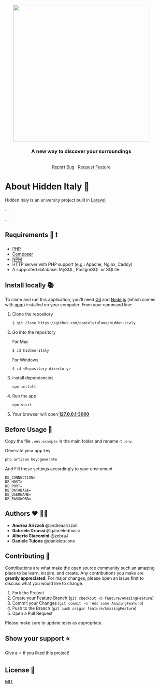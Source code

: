 <!-- ![](https://via.placeholder.com/900.png) -->
<p align="center">
  <img src="" width="450">
  <h3 align="center">A new way to discover your surroundings</h3>
</p> 

<!-- <p align="center">
<a href="https://packagist.org/packages/laravel/framework"><img src="https://poser.pugx.org/laravel/framework/d/total.svg" alt="Total Downloads"></a>
<a href="https://packagist.org/packages/laravel/framework"><img src="https://poser.pugx.org/laravel/framework/v/stable.svg" alt="Latest Stable Version"></a>
<a href="https://packagist.org/packages/laravel/framework"><img src="https://poser.pugx.org/laravel/framework/license.svg" alt="License"></a>
</p> -->

<p align="center">
  <br>
    <a href="https://github.com/danieletulone/hidden-italy/issues">Report Bug</a>
    ·
    <a href="https://github.com/danieletulone/hidden-italy/issues">Request Feature</a>
  </p>
</p>

# About Hidden Italy 👋

Hidden Italy is an university project built in [Laravel](https://laravel.com/).

...

...

## Requirements 🚧 ❗️

* [PHP](https://www.php.net/)
* [Composer](https://getcomposer.org/)
* [NPM](https://www.npmjs.com/)
* HTTP server with PHP support (e.g.: Apache, Nginx, Caddy)
* A supported database: MySQL, PostgreSQL or SQLite

## Install locally 📚

To clone and run this application, you'll need [Git](https://git-scm.com) and [Node.js](https://nodejs.org/en/download/) (which comes with [npm](http://npmjs.com)) installed on your computer. From your command line:

1. Clone the repository
	```bash
    $ git clone https://github.com/danieletulone/hidden-italy
	```
2. Go into the repository

    For Mac
    ```bash
    $ cd hidden-italy
    ```
    For Windows
    ```bash
    $ cd <Repository-directory>
    ```
3. Install dependencies
	```bash
	npm install
	```
4. Run the app
	```bash
	npm start
	```
5. Your browser will open **[127.0.0.1:3000](http://127.0.0.1:3000)**

## Before Usage 🚀

Copy the file `.env.example` in the main folder and rename it `.env`.

Generate your app key

```bash
php artisan key:generate
```

And Fill these settings accordingly to your enviroment

```env
DB_CONNECTION=
DB_HOST=
DB_PORT=
DB_DATABASE=
DB_USERNAME=
DB_PASSWORD=
```

## Authors ❤️ 👨‍💻

* **Andrea Arizzoli** @andreaarizzoli
* **Gabriele Driussi** @gabrieledriussi
* **Alberto Giacomini** @zebraJ
* **Daniele Tulone** @danieletulone

## Contributing 🤝

Contributions are what make the open source community such an amazing place to be learn, inspire, and create. Any contributions you make are **greatly appreciated**.
For major changes, please open an issue first to discuss what you would like to change.

1. Fork the Project
1. Create your Feature Branch (`git checkout -b feature/AmazingFeature`)
1. Commit your Changes (`git commit -m 'Add some AmazingFeature`)
1. Push to the Branch (`git push origin feature/AmazingFeature`)
1. Open a Pull Request

Please make sure to update tests as appropriate.

## Show your support ⭐️

Give a ⭐️ if you liked this project!

## License 📝

[MIT](https://choosealicense.com/licenses/mit/)
